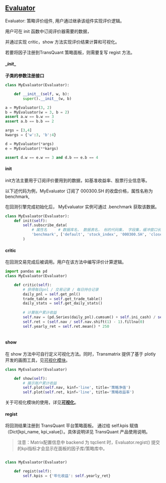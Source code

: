 ## [Evaluator](8_测例代码\因子服务-因子分析.md)

Evaluator: 策略评价组件, 用户通过继承该组件实现评价逻辑。

用户可在 init 函数中订阅评价器需要的数据，

并通过实现 critic，show 方法实现评价结果计算和可视化。

若要将因子注册到TransQuant 策略面板，则需要复写 regist 方法。

#### \__init__

<b> 子类的参数注册接口 </b>

```python
class MyEvaluator(Evaluator):

    def __init__(self, w, b):
        super().__init__(w, b)

a = MyEvaluator(3, 2)
b = MyEvaluator(w = 3, b = 2)
assert a.w == b.w == 3
assert a.b == b.b == 2

args = [3,4]
kwargs = {'w':3, 'b':4}

d = MyEvaluator(*args)
e = MyEvaluator(**kargs)

assert d.w == e.w == 3 and d.b == e.b == 4
```


#### init

init方法主要用于订阅评价要用到的数据，如基准收益率、股票行业信息等。

以下述代码为例，MyEvaluator 订阅了 000300.SH 的收盘价格，属性名称为 benchmark,

在回测引擎完成初始化后， MyEvaluator 实例可通过 .benchmark 获取该数据。

```python
class MyEvaluator(Evaluator):
	def init(self):
		self.subscribe_data(
			# 属性名	  # 数据库名， 数据表名， 标的代码集， 字段集，缓冲窗口长度(天)
            'benchmark', ['default', 'stock_index', '000300.SH', 'close', 0]
        )
```

#### critic

在回测交易完成后被调用。用户在该方法中编写评价计算逻辑。

```python
import pandas as pd
class MyEvaluator(Evaluator)

    def critic(self):
        # 获得每日pnl / 交易记录 / 每日持仓记录
        daily_pnl = self.get_pnl()
        trade_table = self.get_trade_table()
        daily_stats = self.get_daily_stats()
        
        # 计算账户累计收益
        self.nav = (pd.Series(daily_pnl).cumsum() + self.ini_cash) / self.ini_cash
        self.ret = (self.nav / self.nav.shift(1) - 1).fillna(0)
        self.yearly_ret = self.ret.mean() * 250
                
```

#### show

在 show 方法中可自行定义可视化方法。同时，Transmatrix 提供了基于 plotly 开发的画图工具，见[可视化模块](7_可视化模块/plot.md)。

```python
class MyEvaluator(Evaluator)

    def show(self):
        # 展示账户累计收益
        self.plot(self.nav, kinf='line', title='策略净值')
        self.plot(self.ret, kinf='line', title='策略收益率')
```

关于可视化模块的使用，详见[**可视化**](7_可视化模块/plot.md)。

#### regist

将回测结果注册到 TransQuant 平台策略面板。
通过给 self.kpis 赋值（Dict[kpi_name, kpi_value]）。具体说明详见 TransQuant 产品使用说明。

> 注意：Matrix配置信息中 backend 为 tqclient 时，Evaluator.regist() 提交的kpi指标才会显示在面板的因子库/策略库中。

```python

class MyEvaluator(Evaluator)

    def regist(self):
        self.kpis = {'年化收益': self.yearly_ret}

```



